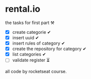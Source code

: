 # rental.io
the tasks for first part  ⚒

- [x] create categorie ✔
- [x] insert uuid ✔
- [x] insert rules of category ✔
- [x] create the repository for category ✔
- [x] list categories ✔
- [ ] validate register  ⏳

all code by rocketseat course.